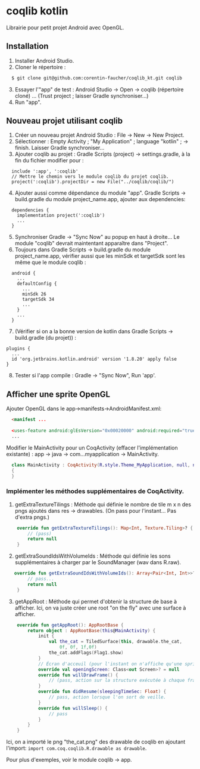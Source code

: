 # coqlib kotlin

Librairie pour petit projet Android avec OpenGL.

## Installation

1. Installer Android Studio.
2. Cloner le répertoire :
```bash
  $ git clone git@github.com:corentin-faucher/coqlib_kt.git coqlib
```
3. Essayer l'"app" de test : Android Studio -> Open -> coqlib (répertoire cloné) ... (Trust project ; laisser Gradle synchroniser...)
4. Run "app".


## Nouveau projet utilisant coqlib

1. Créer un nouveau projet Android Studio : File -> New -> New Project.
2. Sélectionner : Empty Activity ; "My Application" ; language "kotlin" ; -> finish. Laisser Gradle synchroniser...
3. Ajouter coqlib au projet : Gradle Scripts (project) -> settings.gradle, à la fin du fichier modifier pour :
```
  include ':app', ':coqlib'
  // Mettre le chemin vers le module coqlib du projet coqlib.
  project(':coqlib').projectDir = new File("../coqlib/coqlib/")
```
4. Ajouter aussi comme dépendance du module "app". Gradle Scripts -> build.gradle du module project_name.app, ajouter aux dependencies:
```
  dependencies {
    implementation project(':coqlib')
    ...
  }
```
5. Synchroniser Gradle -> "Sync Now" au popup en haut à droite...
  Le module "coqlib" devrait maintentant apparaître dans "Project".
6. Toujours dans Gradle Scripts -> build.gradle du module project_name.app, vérifier aussi que les minSdk et targetSdk sont les même que le module coqlib :
```
  android {
    ...
    defaultConfig {
      ...
      minSdk 26
      targetSdk 34
      ...
    }
    ...
  }
```
7. (Vérifier si on a la bonne version de kotlin dans Gradle Scripts -> build.gradle (du projet)) :
```
plugins {
  ...
  id 'org.jetbrains.kotlin.android' version '1.8.20' apply false
}
```
8. Tester si l'app compile : Gradle -> "Sync Now", Run 'app'.


## Afficher une sprite OpenGL

Ajouter OpenGL dans le app->manifests->AndroidManifest.xml:
```html
  <manifest ...
  
  <uses-feature android:glEsVersion="0x00020000" android:required="true" />
  ...
```
Modifier le MainActivity pour un CoqActivity (effacer l'implémentation existante) :
  app -> java -> com...myapplication -> MainActivity.
```kotlin
  class MainActivity : CoqActivity(R.style.Theme_MyApplication, null, null, null)
  {
  }

```
### Implémenter les méthodes supplémentaires de CoqActivity.

1. getExtraTextureTilings : Méthode qui définie le nombre de tile m x n des pngs ajoutés dans res -> drawables. (On pass pour l'instant... Pas d'extra pngs.)
```kotlin
    override fun getExtraTextureTilings(): Map<Int, Texture.Tiling>? {
        // (pass)
        return null
    }
```
2. getExtraSoundIdsWithVolumeIds : Méthode qui définie les sons supplémentaires à charger par le SoundManager  (wav dans R.raw).
```kotlin
   override fun getExtraSoundIdsWithVolumeIds(): Array<Pair<Int, Int>>? {
        // pass...
        return null
    }
```
3. getAppRoot : Méthode qui permet d'obtenir la structure de base à afficher.
  Ici, on va juste créer une root "on the fly" avec une surface à afficher.
```kotlin
    override fun getAppRoot(): AppRootBase {
        return object : AppRootBase(this@MainActivity) {
            init {
                val the_cat = TiledSurface(this, drawable.the_cat,
                    0f, 0f, 1f,0f)
                the_cat.addFlags(Flag1.show)
            }
            // Écran d'acceuil (pour l'instant on n'affiche qu'une sprite)
            override val openingScreen: Class<out Screen>? = null
            override fun willDrawFrame() {
                // (pass, action sur la structure exécutée à chaque frame)
            }
            override fun didResume(sleepingTimeSec: Float) {
                // pass, action lorsque l'on sort de veille.
            }
            override fun willSleep() {
                // pass
            }
        }
    }

```
Ici, on a importé le png "the_cat.png" des drawable de coqlib en ajoutant l'import: 
`import com.coq.coqlib.R.drawable as drawable`.

Pour plus d'exemples, voir le module coqlib -> app.
